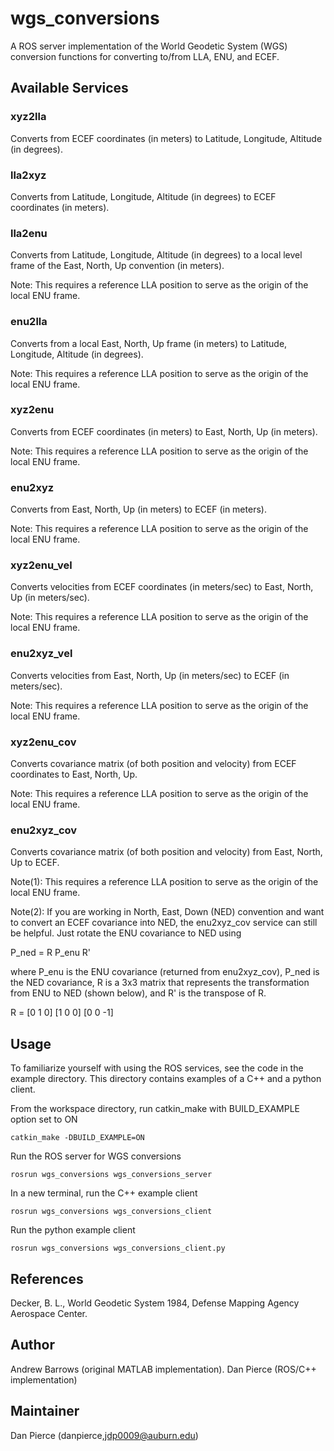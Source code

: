 # wgs_conversions #
A ROS server implementation of the World Geodetic System (WGS) conversion functions for converting to/from LLA, ENU, and ECEF.

## Available Services ##
### xyz2lla ###
Converts from ECEF coordinates (in meters) to Latitude, Longitude, Altitude (in degrees).

### lla2xyz ###
Converts from Latitude, Longitude, Altitude (in degrees) to ECEF coordinates (in meters).

### lla2enu ###
Converts from Latitude, Longitude, Altitude (in degrees) to a local level frame of the East, North, Up convention (in meters).

Note: This requires a reference LLA position to serve as the origin of the local ENU frame. 

### enu2lla ###
Converts from a local East, North, Up frame (in meters) to Latitude, Longitude, Altitude (in degrees).

Note: This requires a reference LLA position to serve as the origin of the local ENU frame. 

### xyz2enu ###
Converts from ECEF coordinates (in meters) to East, North, Up (in meters).

Note: This requires a reference LLA position to serve as the origin of the local ENU frame. 

### enu2xyz ###
Converts from East, North, Up (in meters) to ECEF (in meters).

Note: This requires a reference LLA position to serve as the origin of the local ENU frame. 

### xyz2enu_vel ###
Converts velocities from ECEF coordinates (in meters/sec) to East, North, Up (in meters/sec).

Note: This requires a reference LLA position to serve as the origin of the local ENU frame. 

### enu2xyz_vel ###
Converts velocities from East, North, Up (in meters/sec) to ECEF (in meters/sec).

Note: This requires a reference LLA position to serve as the origin of the local ENU frame. 

### xyz2enu_cov ###
Converts covariance matrix (of both position and velocity) from ECEF coordinates to East, North, Up.

Note: This requires a reference LLA position to serve as the origin of the local ENU frame. 

### enu2xyz_cov ###
Converts covariance matrix (of both position and velocity) from East, North, Up to ECEF.

Note(1): This requires a reference LLA position to serve as the origin of the local ENU frame.

Note(2): If you are working in North, East, Down (NED) convention and want to convert an ECEF covariance into NED, the enu2xyz_cov service can still be helpful. Just rotate the ENU covariance to NED using

P_ned = R P_enu R'

where P_enu is the ENU covariance (returned from enu2xyz_cov), P_ned is the NED covariance, R is a 3x3 matrix that represents the transformation from ENU to NED (shown below), and R' is the transpose of R.

R = [0  1  0]
    [1  0  0]
    [0  0 -1]

## Usage ##
To familiarize yourself with using the ROS services, see the code in the example directory. This directory contains examples of a C++ and a python client.

From the workspace directory, run catkin_make with BUILD_EXAMPLE option set to ON
```
catkin_make -DBUILD_EXAMPLE=ON
```

Run the ROS server for WGS conversions
```
rosrun wgs_conversions wgs_conversions_server
```

In a new terminal, run the C++ example client
```
rosrun wgs_conversions wgs_conversions_client
```

Run the python example client
```
rosrun wgs_conversions wgs_conversions_client.py
```

## References ##
Decker, B. L., World Geodetic System 1984, Defense Mapping Agency Aerospace Center. 

## Author ##
Andrew Barrows (original MATLAB implementation). 
Dan Pierce (ROS/C++ implementation)

## Maintainer ##
Dan Pierce (danpierce,jdp0009@auburn.edu)
